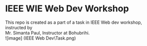 # IEEE WIE Web Dev Workshop

This repo is created as a part of a task in IEEE Web dev workshop, instructed by <br> Mr. Simanta Paul, Instructor at Bohubrihi.
<br>
![image] (IEEE Web Dev\Task.png)